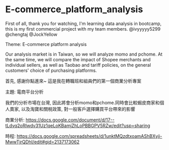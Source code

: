 # E-commerce_platform_analysis
First of all, thank you for watching, I'm learning data analysis in bootcamp, this is my first commercial project with my team members. 
@ivyyyyy5299 @chengtaj @JockYellow

Theme: E-commerce platform analysis

Our analysis market is in Taiwan, so we will analyze momo and pchome. At the same time, we will compare the impact of Shopee merchants and individual sellers, as well as Taobao and tariff policies, on the general customers' choice of purchasing platforms.


首先, 感謝你點進來~ 這是我在轉職班和組員們的第一個商業分析專案

主題: 電商平台分析

我們的分析市場在台灣, 因此將會分析momo和pchome.同時會比較蝦皮商家和個人賣家, 以及淘寶和關稅政策, 對一般客戶選擇購買平台帶來的影響

商業分析: https://docs.google.com/document/d/17--tLdvq2oRIwdv31Uz1qeLoKBamjZhLoPBBGPV5RZw/edit?usp=sharing

時程: https://docs.google.com/spreadsheets/d/1unktMQzdtxoamAShBXyji-MwwTjrQDhI/edit#gid=2137173062
